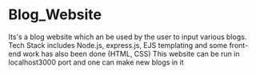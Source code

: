# Blog_Website
Its's a blog website which an be used by the user to input various blogs.
Tech Stack includes Node.js, express.js, EJS templating
and some front-end work has also been done (HTML, CSS)
This website can be run in localhost3000 port and one can make new blogs in it


